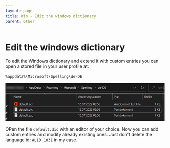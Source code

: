 ```yaml
---
layout: page
title: Win - Edit the windows dictionary
parent: Other
---
```


# Edit the windows dictionary

To edit the Windows dictionary and extend it with custom entries you can open a stored file in your user profile at:

```batch
%appdata%\Microsoft\Spelling\de-DE
```

[![appdata folder](/assets/images/articles/win/appdata-folder.png)](/assets/images/articles/win/appdata-folder.png)

OPen the file `default.dic` with an editor of your choice. Now you can add custom entries and modify already existing ones. Just don't delete the language id: `#LID 1031` in my case.